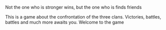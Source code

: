 Not the one who is stronger wins, but the one who is finds friends


This is a game about the confrontation of the three clans. Victories, battles, battles and much more awaits you. Welcome to the game